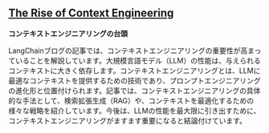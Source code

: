 ## [The Rise of Context Engineering](https://blog.langchain.com/the-rise-of-context-engineering/)

**コンテキストエンジニアリングの台頭**

LangChainブログの記事では、コンテキストエンジニアリングの重要性が高まっていることを解説しています。大規模言語モデル（LLM）の性能は、与えられるコンテキストに大きく依存します。コンテキストエンジニアリングとは、LLMに最適なコンテキストを提供するための技術であり、プロンプトエンジニアリングの進化形と位置付けられます。記事では、コンテキストエンジニアリングの具体的な手法として、検索拡張生成（RAG）や、コンテキストを最適化するための様々な戦略を紹介しています。今後は、LLMの性能を最大限に引き出すために、コンテキストエンジニアリングがますます重要になると結論付けています。
